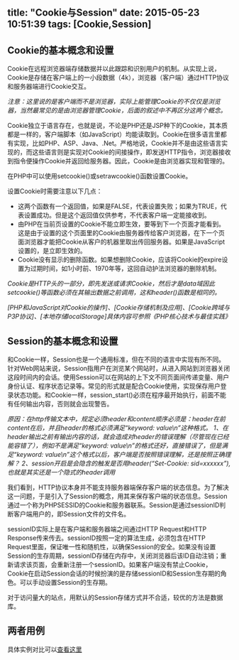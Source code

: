title: "Cookie与Session"
date: 2015-05-23 10:51:39
tags: [Cookie,Session]
---
## Cookie的基本概念和设置

Cookie在远程浏览器端存储数据并以此跟踪和识别用户的机制。从实现上说，Cookie是存储在客户端上的一小段数据（4k），浏览器（客户端）通过HTTP协议和服务器端进行Cookie交互。

*注意：这里说的是客户端而不是浏览器，实际上能管理Cookie的不仅仅是浏览器，当然最常见的是由浏览器管理Cookie，后面的叙述中不再区分这两个概念。*
<!-- more -->
Cookie独立于语言存在，也就是说，不论是PHP还是JSP种下的Cookie，其本质都是一样的，客户端脚本（如JavaScript）均能读取到。Cookie在很多语言里都有实现，比如PHP、ASP、Java、.Net。严格地说，Cookie并不是由这些语言实现的，而这些语言则是实现对Cookie的间接操作，即发送HTTP指令，浏览器接收到指令便操作Cookie并返回给服务器。因此，Cookie是由浏览器实现和管理的。

在PHP中可以使用setcookie()或setrawcookie()函数设置Cookie。

设置Cookie时需要注意以下几点：
- 这两个函数有一个返回值，如果是FALSE，代表设置失败；如果为TRUE，代表设置成功。但是这个返回值仅供参考，不代表客户端一定能接收到。
- 由PHP在当前页设置的Cookie不能立即生效，要等到下一个页面才能看到。这是由于设置的这个页面里的Cookie由服务器传给客户浏览器，在下一个页面浏览器才能把Cookie从客户的机器里取出传回服务器。如果是JavaScript设置的，是立即生效的。
- Cookie没有显示的删除函数。如果想删除Cookie，应该将Cookie的expire设置为过期时间，如1小时前、1970年等，这回自动护法浏览器的删除机制。

*Cookie是HTTP头的一部分，即先发送或请求Cookie，然后才是data域因此setcookie()等函数必须在其输出数据之前调用，这和header()函数是相同的。*

*[PHP和JavaScript对Cookie的操作]、[Cookie存储机制及应用]、[Cookie跨域与P3P协议]、[本地存储localStorage]具体内容可参照《PHP核心技术与最佳实践》*

## Session的基本概念和设置

和Cookie一样，Session也是一个通用标准，但在不同的语言中实现有所不同。针对Web网站来说，Session指用户在浏览某个网站时，从进入网站到浏览器关闭这段时间内的会话。使用Session可以在网站的上下文不同页面间传递变量、用户身份认证、程序状态记录等。常见的形式就是配合Cookie使用，实现保存用户登录状态功能。和Cookie一样，session_start()必须在程序最开始执行，前面不能有任何输出内容，否则就会出现警告。

*原因：在http传输文本中，规定必须header和content顺序必须是：header在前content在后，并且header的格式必须满足“keyword: value\n”这种格式。
1、在header输出之前有输出内容的话，就会造成对header的错误理解（尽管现在已经能容错了），例如不是满足“keyword: value\n”的格式还好，直接错误了，但是满足“keyword: value\n”这个格式以后，客户端是否按照错误理解，还是按照正确理解？
2、session开启是会隐含的触发是否用header(“Set-Cookie: sid=xxxxxx”),也就是其实还是一个隐式的header调用*

我们看到，HTTP协议本身并不能支持服务器端保存客户端的状态信息。为了解决这一问题，于是引入了Session的概念，用其来保存客户端的状态信息。Session通过一个称为PHPSESSID的Cookie和服务器联系。Session是通过sessionID判断客户端用户的，即Session文件的文件名。

sessionID实际上是在客户端和服务器端之间通过HTTP Request和HTTP Response传来传去。sessionID按照一定的算法生成，必须包含在HTTP Request里面，保证唯一性和随机性，以确保Session的安全。如果没有设置Session的生存周期，sessionID存储在内存中，关闭浏览器后该ID自动注销；重新请求该页面，会重新注册一个sessionID。如果客户端没有禁止Cookie，Cookie在启动Session会话的时候扮演的是存储sessionID和Session生存期的角色。可以手动设置Session的生存期。

对于访问量大的站点，用默认的Session存储方式并不合适，较优的方法是数据库。

## 两者用例
具体实例对比可以[查看这里](http://www.php1.cn/article/9404.html)